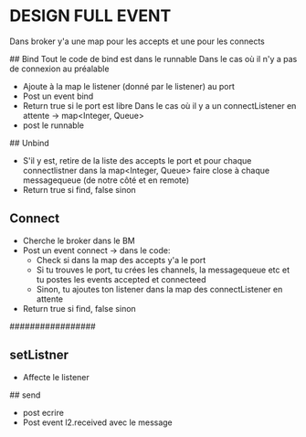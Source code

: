 # DESIGN FULL EVENT

Dans broker y'a une map pour les accepts et une pour les connects

## Bind
Tout le code de bind est dans le runnable
Dans le cas où il n'y a pas de connexion au préalable
- Ajoute à la map le listener (donné par le listener) au port
- Post un event bind
- Return true si le port est libre
Dans le cas où il y a un connectListener en attente -> map<Integer, Queue<ConnectListnener>>
- post le runnable


## Unbind

- S'il y est, retire de la liste des accepts le port et pour chaque connectlistner dans la map<Integer, Queue<MessageQueue>> faire close à chaque messagequeue (de notre côté et en remote)
- Return true si find, false sinon

## Connect

- Cherche le broker dans le BM
- Post un event connect -> dans le code: 
    - Check si dans la map des accepts y'a le port
    - Si tu trouves le port, tu crées les channels, la messagequeue etc et tu postes les events accepted et connecteed
    - Sinon, tu ajoutes ton listener dans la map des connectListener en attente
- Return true si find, false sinon


#################

## setListner

- Affecte le listener

## send
- post ecrire
- Post event l2.received avec le message
